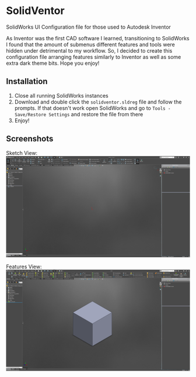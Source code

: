 # SolidVentor
SolidWorks UI Configuration file for those used to Autodesk Inventor

As Inventor was the first CAD software I learned, transitioning to SolidWorks I found that the amount of submenus different features and tools were hidden under detrimental to my workflow. So, I decided to create this configuration file arranging features similarly to Inventor as well as some extra dark theme bits. Hope you enjoy!

## Installation

1. Close all running SolidWorks instances
2. Download and double click the ```solidventor.sldreg``` file and follow the prompts. If that doesn't work open SolidWorks and go to ```Tools - Save/Restore Settings``` and restore the file from there
3. Enjoy!

## Screenshots

Sketch View:
![Sketch View](sketch_view.png?raw=true "Sketch View")

Features View:
![Features View](features_view.png?raw=true "Features View")

